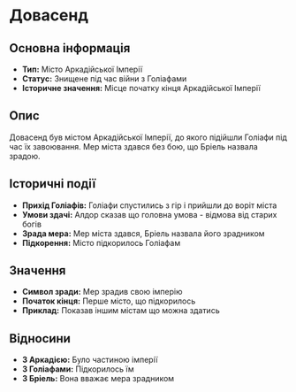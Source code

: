 # Довасенд

## Основна інформація
- **Тип:** Місто Аркадійської Імперії
- **Статус:** Знищене під час війни з Голіафами
- **Історичне значення:** Місце початку кінця Аркадійської Імперії

## Опис
Довасенд був містом Аркадійської Імперії, до якого підійшли Голіафи під час їх завоювання. Мер міста здався без бою, що Бріель назвала зрадою.

## Історичні події
- **Прихід Голіафів:** Голіафи спустились з гір і прийшли до воріт міста
- **Умови здачі:** Алдор сказав що головна умова - відмова від старих богів
- **Зрада мера:** Мер міста здався, Бріель назвала його зрадником
- **Підкорення:** Місто підкорилось Голіафам

## Значення
- **Символ зради:** Мер зрадив свою імперію
- **Початок кінця:** Перше місто, що підкорилось
- **Приклад:** Показав іншим містам що можна здатись

## Відносини
- **З Аркадією:** Було частиною імперії
- **З Голіафами:** Підкорилось їм
- **З Бріель:** Вона вважає мера зрадником
